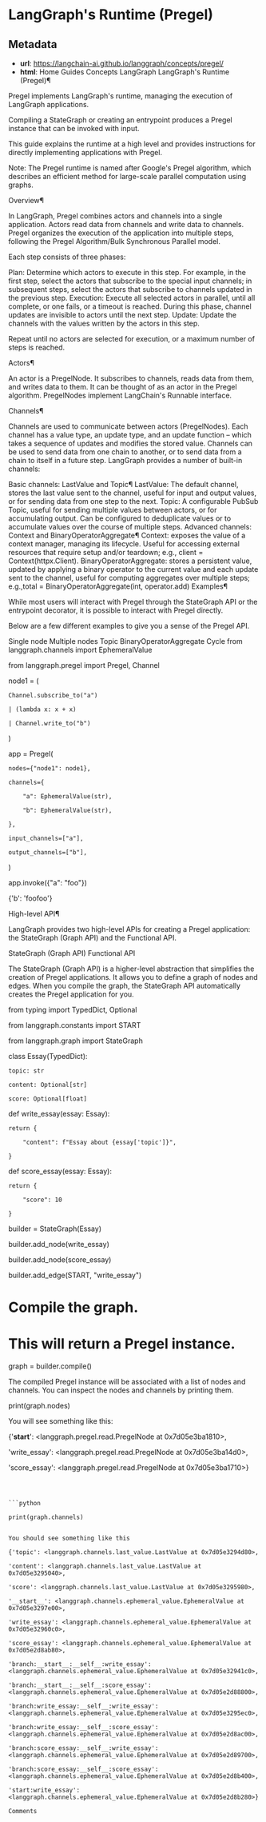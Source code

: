 # LangGraph's Runtime (Pregel)



## Metadata

- **url**: https://langchain-ai.github.io/langgraph/concepts/pregel/
- **html**: Home
Guides
Concepts
LangGraph
LangGraph's Runtime (Pregel)¶

Pregel implements LangGraph's runtime, managing the execution of LangGraph applications.

Compiling a StateGraph or creating an entrypoint produces a Pregel instance that can be invoked with input.

This guide explains the runtime at a high level and provides instructions for directly implementing applications with Pregel.

Note: The Pregel runtime is named after Google's Pregel algorithm, which describes an efficient method for large-scale parallel computation using graphs.

Overview¶

In LangGraph, Pregel combines actors and channels into a single application. Actors read data from channels and write data to channels. Pregel organizes the execution of the application into multiple steps, following the Pregel Algorithm/Bulk Synchronous Parallel model.

Each step consists of three phases:

Plan: Determine which actors to execute in this step. For example, in the first step, select the actors that subscribe to the special input channels; in subsequent steps, select the actors that subscribe to channels updated in the previous step.
Execution: Execute all selected actors in parallel, until all complete, or one fails, or a timeout is reached. During this phase, channel updates are invisible to actors until the next step.
Update: Update the channels with the values written by the actors in this step.

Repeat until no actors are selected for execution, or a maximum number of steps is reached.

Actors¶

An actor is a PregelNode. It subscribes to channels, reads data from them, and writes data to them. It can be thought of as an actor in the Pregel algorithm. PregelNodes implement LangChain's Runnable interface.

Channels¶

Channels are used to communicate between actors (PregelNodes). Each channel has a value type, an update type, and an update function – which takes a sequence of updates and modifies the stored value. Channels can be used to send data from one chain to another, or to send data from a chain to itself in a future step. LangGraph provides a number of built-in channels:

Basic channels: LastValue and Topic¶
LastValue: The default channel, stores the last value sent to the channel, useful for input and output values, or for sending data from one step to the next.
Topic: A configurable PubSub Topic, useful for sending multiple values between actors, or for accumulating output. Can be configured to deduplicate values or to accumulate values over the course of multiple steps.
Advanced channels: Context and BinaryOperatorAggregate¶
Context: exposes the value of a context manager, managing its lifecycle. Useful for accessing external resources that require setup and/or teardown; e.g., client = Context(httpx.Client).
BinaryOperatorAggregate: stores a persistent value, updated by applying a binary operator to the current value and each update sent to the channel, useful for computing aggregates over multiple steps; e.g.,total = BinaryOperatorAggregate(int, operator.add)
Examples¶

While most users will interact with Pregel through the StateGraph API or the entrypoint decorator, it is possible to interact with Pregel directly.

Below are a few different examples to give you a sense of the Pregel API.

Single node
Multiple nodes
Topic
BinaryOperatorAggregate
Cycle
from langgraph.channels import EphemeralValue

from langgraph.pregel import Pregel, Channel 



node1 = (

    Channel.subscribe_to("a")

    | (lambda x: x + x)

    | Channel.write_to("b")

)



app = Pregel(

    nodes={"node1": node1},

    channels={

        "a": EphemeralValue(str),

        "b": EphemeralValue(str),

    },

    input_channels=["a"],

    output_channels=["b"],

)



app.invoke({"a": "foo"})

{'b': 'foofoo'}

High-level API¶

LangGraph provides two high-level APIs for creating a Pregel application: the StateGraph (Graph API) and the Functional API.

StateGraph (Graph API)
Functional API

The StateGraph (Graph API) is a higher-level abstraction that simplifies the creation of Pregel applications. It allows you to define a graph of nodes and edges. When you compile the graph, the StateGraph API automatically creates the Pregel application for you.

from typing import TypedDict, Optional



from langgraph.constants import START

from langgraph.graph import StateGraph



class Essay(TypedDict):

    topic: str

    content: Optional[str]

    score: Optional[float]



def write_essay(essay: Essay):

    return {

        "content": f"Essay about {essay['topic']}",

    }



def score_essay(essay: Essay):

    return {

        "score": 10

    }



builder = StateGraph(Essay)

builder.add_node(write_essay)

builder.add_node(score_essay)

builder.add_edge(START, "write_essay")



# Compile the graph. 

# This will return a Pregel instance.

graph = builder.compile()


The compiled Pregel instance will be associated with a list of nodes and channels. You can inspect the nodes and channels by printing them.

print(graph.nodes)


You will see something like this:

{'__start__': <langgraph.pregel.read.PregelNode at 0x7d05e3ba1810>,

 'write_essay': <langgraph.pregel.read.PregelNode at 0x7d05e3ba14d0>,

 'score_essay': <langgraph.pregel.read.PregelNode at 0x7d05e3ba1710>}

 ```



```python

print(graph.channels)


You should see something like this

{'topic': <langgraph.channels.last_value.LastValue at 0x7d05e3294d80>,

 'content': <langgraph.channels.last_value.LastValue at 0x7d05e3295040>,

 'score': <langgraph.channels.last_value.LastValue at 0x7d05e3295980>,

 '__start__': <langgraph.channels.ephemeral_value.EphemeralValue at 0x7d05e3297e00>,

 'write_essay': <langgraph.channels.ephemeral_value.EphemeralValue at 0x7d05e32960c0>,

 'score_essay': <langgraph.channels.ephemeral_value.EphemeralValue at 0x7d05e2d8ab80>,

 'branch:__start__:__self__:write_essay': <langgraph.channels.ephemeral_value.EphemeralValue at 0x7d05e32941c0>,

 'branch:__start__:__self__:score_essay': <langgraph.channels.ephemeral_value.EphemeralValue at 0x7d05e2d88800>,

 'branch:write_essay:__self__:write_essay': <langgraph.channels.ephemeral_value.EphemeralValue at 0x7d05e3295ec0>,

 'branch:write_essay:__self__:score_essay': <langgraph.channels.ephemeral_value.EphemeralValue at 0x7d05e2d8ac00>,

 'branch:score_essay:__self__:write_essay': <langgraph.channels.ephemeral_value.EphemeralValue at 0x7d05e2d89700>,

 'branch:score_essay:__self__:score_essay': <langgraph.channels.ephemeral_value.EphemeralValue at 0x7d05e2d8b400>,

 'start:write_essay': <langgraph.channels.ephemeral_value.EphemeralValue at 0x7d05e2d8b280>}

Comments
